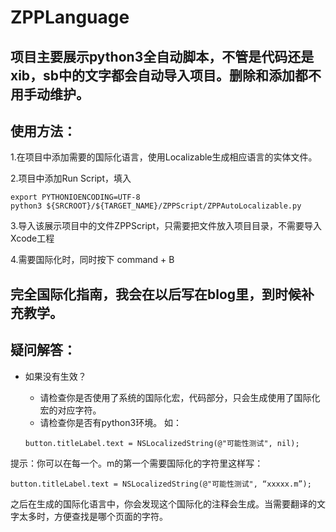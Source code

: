 # ZPPLanguage

## 项目主要展示python3全自动脚本，不管是代码还是xib，sb中的文字都会自动导入项目。删除和添加都不用手动维护。


## 使用方法：

1.在项目中添加需要的国际化语言，使用Localizable生成相应语言的实体文件。

2.项目中添加Run Script，填入

~~~
export PYTHONIOENCODING=UTF-8
python3 ${SRCROOT}/${TARGET_NAME}/ZPPScript/ZPPAutoLocalizable.py
~~~

3.导入该展示项目中的文件ZPPScript，只需要把文件放入项目目录，不需要导入Xcode工程

4.需要国际化时，同时按下 command + B 

## 完全国际化指南，我会在以后写在blog里，到时候补充教学。

## 疑问解答：

* 如果没有生效？

  * 请检查你是否使用了系统的国际化宏，代码部分，只会生成使用了国际化宏的对应字符。
  * 请检查你是否有python3环境。
  如：

  ~~~
  button.titleLabel.text = NSLocalizedString(@"可能性测试", nil);
  ~~~

提示：你可以在每一个。m的第一个需要国际化的字符里这样写：

~~~
button.titleLabel.text = NSLocalizedString(@"可能性测试", “xxxxx.m”);
~~~

之后在生成的国际化语言中，你会发现这个国际化的注释会生成。当需要翻译的文字太多时，方便查找是哪个页面的字符。
